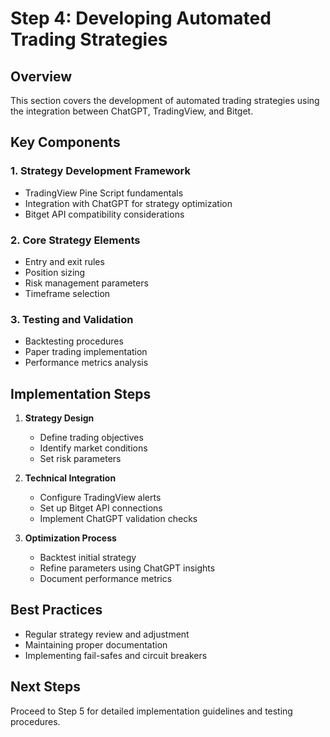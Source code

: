 # Step 4: Developing Automated Trading Strategies

## Overview
This section covers the development of automated trading strategies using the integration between ChatGPT, TradingView, and Bitget.

## Key Components

### 1. Strategy Development Framework
- TradingView Pine Script fundamentals
- Integration with ChatGPT for strategy optimization
- Bitget API compatibility considerations

### 2. Core Strategy Elements
- Entry and exit rules
- Position sizing
- Risk management parameters
- Timeframe selection

### 3. Testing and Validation
- Backtesting procedures
- Paper trading implementation
- Performance metrics analysis

## Implementation Steps

1. **Strategy Design**
   - Define trading objectives
   - Identify market conditions
   - Set risk parameters

2. **Technical Integration**
   - Configure TradingView alerts
   - Set up Bitget API connections
   - Implement ChatGPT validation checks

3. **Optimization Process**
   - Backtest initial strategy
   - Refine parameters using ChatGPT insights
   - Document performance metrics

## Best Practices
- Regular strategy review and adjustment
- Maintaining proper documentation
- Implementing fail-safes and circuit breakers

## Next Steps
Proceed to Step 5 for detailed implementation guidelines and testing procedures.